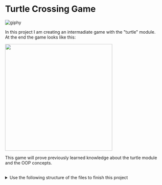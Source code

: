 # Turtle Crossing Game

![giphy](https://user-images.githubusercontent.com/92121260/189979480-15d62061-e620-49fa-b7c6-d6705e9e87b5.gif)

In this project I am creating an intermadiate game with the "turtle" module. <br>
At the end the game looks like this: 
<br>


<img src="https://user-images.githubusercontent.com/92121260/189979699-e8dcdf5e-e4bf-4bff-b5b7-2eface550dc7.gif" width="350"/>

This game will prove previously learned knowledge about the turtle module and the OOP concepts.
<br>
<br>


<details>
 <summary>Use the following structure of the files to finish this project</summary>
  
<br>
  
This is the `main.py` file:

```python
import time
from turtle import Screen
from player import Player
from car_manager import CarManager
from scoreboard import Scoreboard

screen = Screen()
screen.setup(width=600, height=600)
screen.tracer(0)

game_is_on = True
while game_is_on:
    time.sleep(0.1)
    screen.update()

```
  
This is the `car_manager.py` file:

```python
COLORS = ["red", "orange", "yellow", "green", "blue", "purple"]
STARTING_MOVE_DISTANCE = 5
MOVE_INCREMENT = 10


class CarManager:
    pass

```
  
This is the `scoreboard.py` file:

```python
FONT = ("Courier", 24, "normal")


class Scoreboard:
    pass

```
  
This is the `player.py` file:

```python
STARTING_POSITION = (0, -280)
MOVE_DISTANCE = 10
FINISH_LINE_Y = 280


class Player:
    pass

```
  
</details>
